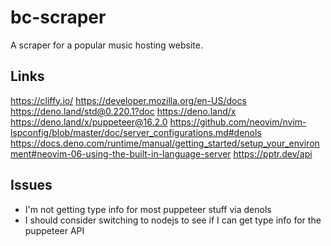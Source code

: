 # bc-scraper

A scraper for a popular music hosting website.

## Links
https://cliffy.io/
https://developer.mozilla.org/en-US/docs
https://deno.land/std@0.220.1?doc
https://deno.land/x
https://deno.land/x/puppeteer@16.2.0
https://github.com/neovim/nvim-lspconfig/blob/master/doc/server_configurations.md#denols
https://docs.deno.com/runtime/manual/getting_started/setup_your_environment#neovim-06-using-the-built-in-language-server
https://pptr.dev/api

## Issues
- I'm not getting type info for most puppeteer stuff via denols
- I should consider switching to nodejs to see if I can get type info for the puppeteer API
